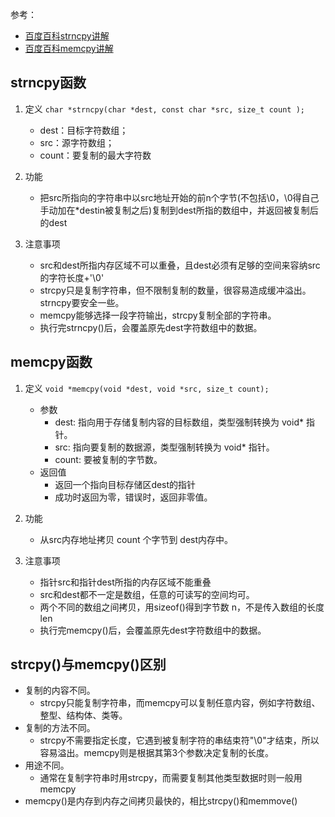 参考：
- [百度百科strncpy讲解](https://baike.baidu.com/item/strncpy/8491017?fr=aladdin)
- [百度百科memcpy讲解](https://baike.baidu.com/item/memcpy/659918?fr=aladdin)



## strncpy函数

1. 定义
` char *strncpy(char *dest, const char *src, size_t count ); `
   - dest：目标字符数组；
   - src：源字符数组；
   - count：要复制的最大字符数


2. 功能
   - 把src所指向的字符串中以src地址开始的前n个字节(不包括\0，\0得自己手动加在*destin被复制之后)复制到dest所指的数组中，并返回被复制后的dest


3. 注意事项
   - src和dest所指内存区域不可以重叠，且dest必须有足够的空间来容纳src的字符长度+'\0'
   - strcpy只是复制字符串，但不限制复制的数量，很容易造成缓冲溢出。strncpy要安全一些。
   - memcpy能够选择一段字符输出，strcpy复制全部的字符串。
   - 执行完strncpy()后，会覆盖原先dest字符数组中的数据。



## memcpy函数
1. 定义
` void *memcpy(void *dest, void *src, size_t count); `
   - 参数
       - dest: 指向用于存储复制内容的目标数组，类型强制转换为 void* 指针。
       - src: 指向要复制的数据源，类型强制转换为 void* 指针。
       - count: 要被复制的字节数。
   - 返回值
     - 返回一个指向目标存储区dest的指针
     - 成功时返回为零，错误时，返回非零值。


2. 功能
   - 从src内存地址拷贝 count 个字节到 dest内存中。


3. 注意事项
   - 指针src和指针dest所指的内存区域不能重叠
   - src和dest都不一定是数组，任意的可读写的空间均可。
   - 两个不同的数组之间拷贝，用sizeof()得到字节数 n，不是传入数组的长度len
   - 执行完memcpy()后，会覆盖原先dest字符数组中的数据。


## strcpy()与memcpy()区别
- 复制的内容不同。
   - strcpy只能复制字符串，而memcpy可以复制任意内容，例如字符数组、整型、结构体、类等。
- 复制的方法不同。
   - strcpy不需要指定长度，它遇到被复制字符的串结束符"\0"才结束，所以容易溢出。memcpy则是根据其第3个参数决定复制的长度。
- 用途不同。
   - 通常在复制字符串时用strcpy，而需要复制其他类型数据时则一般用memcpy
- memcpy()是内存到内存之间拷贝最快的，相比strcpy()和memmove() 




